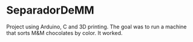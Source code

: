 # SeparadorDeMM
Project using Arduino, C and 3D printing. The goal was to run a machine that sorts M&amp;M chocolates by color. It worked.
